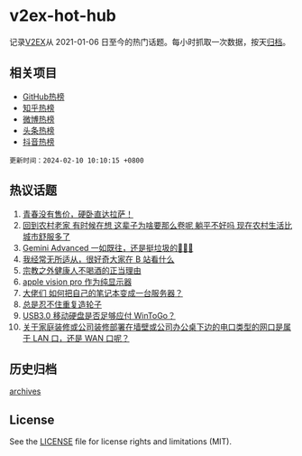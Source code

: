 # v2ex-hot-hub

 记录[V2EX](https://www.v2ex.com/)从 2021-01-06 日至今的热门话题。每小时抓取一次数据，按天[归档](archives)。
 
 ## 相关项目

- [GitHub热榜](https://github.com/it985/github-hot-hub)
- [知乎热榜](https://github.com/it985/zhihu-hot-hub)
- [微博热榜](https://github.com/it985/weibo-hot-hub)
- [头条热榜](https://github.com/it985/toutiao-hot-hub)
- [抖音热榜](https://github.com/it985/douyin-hot-hub)


 `更新时间：2024-02-10 10:10:15 +0800`

## 热议话题

1. [青春没有售价，硬卧直达拉萨！](https://www.v2ex.com/t/1015138)
1. [回到农村老家 有时候在想 这辈子为啥要那么卷呢 躺平不好吗 现在农村生活比城市舒服多了](https://www.v2ex.com/t/1015160)
1. [Gemini Advanced 一如既往，还是挺垃圾的🤣🤣🤣](https://www.v2ex.com/t/1015141)
1. [我经常无所适从，很好奇大家在 B 站看什么](https://www.v2ex.com/t/1015175)
1. [宗教之外健康人不喝酒的正当理由](https://www.v2ex.com/t/1015147)
1. [apple vision pro 作为纯显示器](https://www.v2ex.com/t/1015183)
1. [大佬们 如何把自己的笔记本变成一台服务器？](https://www.v2ex.com/t/1015136)
1. [总是忍不住重复造轮子](https://www.v2ex.com/t/1015148)
1. [USB3.0 移动硬盘是否足够应付 WinToGo？](https://www.v2ex.com/t/1015153)
1. [关于家庭装修或公司装修部署在墙壁或公司办公桌下边的电口类型的网口是属于 LAN 口，还是 WAN 口呢？](https://www.v2ex.com/t/1015177)

## 历史归档

[archives](archives)

## License

See the [LICENSE](LICENSE) file for license rights and limitations (MIT).
